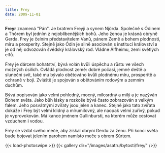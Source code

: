 ```yaml
---
title: Frey
date: 2009-11-01
---
```


**Freyr** znamená "Pán". Je bratrem Freyji a synem Njörda. Společně s Ódinem a Thórem byl jedním z nejoblíbenějších bohů. Jeho ženou je krásná obryně Gerda. Frey je čelním představitelem Vanů, pánem Země a bohem plodnosti, míru a prosperity. Stejně jako Ódin je silně asociován s institucí království a je od něj odvozován švédský královský rod. Vládne Álfheimu, zemi světlých elfů. 

Frey je dárcem bohatství, bývá volán kvůli úspěchu a růstu ve všech možných úsilích. Ovládá plodnost země: dobré počasí, jemné deště a sluneční svit, také mu bývalo obětováno kvůli plodnému míru, prosperitě a ochraně v boji. Zvláště je spojován s obětováním rodovým a zemním duchům. 

Bývá popisován jako velmi pohledný, mocný, milosrdný a milý a je nazýván Bohem světa. Jako bůh lásky a rozkoše bývá často zobrazován s velkým falem. Jeho posvátnými zvířaty jsou jelen a kanec. Stejně jako tato zvířata dokáže i Frey být velmi klidný a mírumilovný, ale naopak velmi zuřivý, pokud je vyprovokován. Má kance jménem Gullinbursti, na kterém může cestovat vzduchem i vodou. 

Frey se vzdal svého meče, aby získal obryni Gerdu za ženu. Při konci světa bude bojovat jelením parohem namísto meče s obrem Súrtem.

{{< load-photoswipe >}}
{{< gallery dir="/images/asatru/bytosti/frey/" />}}
